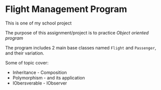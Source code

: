 # Flight Management Program

This is one of my school project

The purpose of this assignment/project is to practice *Object oriented program*

The program includes 2 main base classes named `Flight` and `Passenger`, and their variation.

Some of topic cover:
* Inheritance - Composition
* Polymorphism - and its application
* IObersverable - IObserver		
